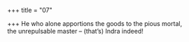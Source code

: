 +++
title = "07"

+++
He who alone apportions the goods to the pious mortal,  
the unrepulsable master – (that’s) Indra indeed!  